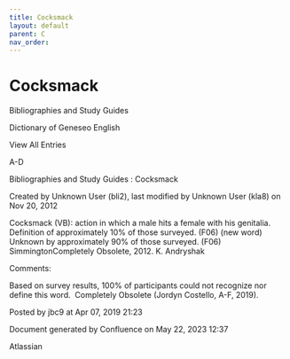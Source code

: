 ```yaml
---
title: Cocksmack
layout: default
parent: C
nav_order:
---
```


# Cocksmack

Bibliographies and Study Guides

Dictionary of Geneseo English

View All Entries

A-D

Bibliographies and Study Guides : Cocksmack

Created by  Unknown User (bli2), last modified by  Unknown User (kla8) on Nov 20, 2012

Cocksmack (VB): action in which a male hits a female with his genitalia. Definition of approximately 10% of those surveyed. (F06) (new word) Unknown by approximately 90% of those surveyed. (F06) SimmingtonCompletely Obsolete, 2012. K. Andryshak

Comments:

Based on survey results, 100% of participants could not recognize nor define this word.  Completely Obsolete (Jordyn Costello, A-F, 2019).

Posted by jbc9 at Apr 07, 2019 21:23

Document generated by Confluence on May 22, 2023 12:37

Atlassian
